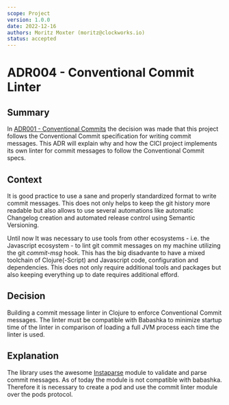 ```yaml
---
scope: Project
version: 1.0.0
date: 2022-12-16
authors: Moritz Moxter (moritz@clockworks.io)
status: accepted
---
```

# ADR004 - Conventional Commit Linter

## Summary

In [ADR001 - Conventional Commits](./adr001-conventional_commits.md) the decision was made that this project follows the Conventional Commit specification for writing commit messages. This ADR will explain why and how the ClCI project implements its own linter for commit messages to follow the Conventional Commit specs.

## Context

It is good practice to use a sane and properly standardized format to write commit messages. This does not only helps to keep the git history more readable but also allows to use several automations like automatic Changelog creation and automated release control using Semantic Versioning.

Until now It was necessary to use tools from other ecosystems - i.e. the Javascript ecosystem - to lint git commit messages on my machine utilizing the git _commit-msg_ hook. This has the big disadvante to have a mixed toolchain of Clojure(-Script) and Javascript code, configuration and dependencies. This does not only require additional tools and packages but also keeping everything up to date requires additional efford.

## Decision

Building a commit message linter in Clojure to enforce Conventional Commit messages. The linter must be compatible with Babashka to minimize startup time of the linter in comparison of loading a full JVM process each time the linter is used.

## Explanation

The library uses the awesome [Instaparse](https://github.com/Engelberg/instaparse) module to validate and parse commit messages. As of today the module is not compatible with babashka. Therefore it is necessary to create a pod and use the commit linter module over the pods protocol.